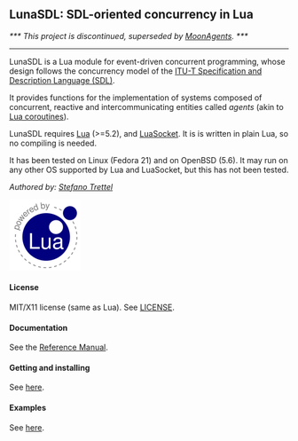 ## LunaSDL: SDL-oriented concurrency in Lua


_*** This project is discontinued, superseded by
[MoonAgents](https://github.com/stetre/moonagents). ***_

---

LunaSDL is a Lua module for event-driven concurrent programming, whose design
follows the concurrency model of the
[ITU-T Specification and Description Language (SDL)](http://en.wikipedia.org/wiki/Specification_and_Description_Language).

It provides functions for the implementation of systems composed of concurrent,
reactive and intercommunicating entities called *agents* 
(akin to [Lua coroutines](http://www.lua.org/manual/5.3/manual.html#2.6)).

LunaSDL requires [Lua](http://www.lua.org/) (>=5.2), and
[LuaSocket](https://github.com/diegonehab/luasocket).
It is is written in plain Lua, so no compiling is needed.

It has been tested on Linux (Fedora 21) and on OpenBSD (5.6). It may run
on any other OS supported by Lua and LuaSocket, but this has not been tested.

_Authored by:_ _[Stefano Trettel](https://www.linkedin.com/in/stetre)_

[![Lua logo](./doc/powered-by-lua.gif)](http://www.lua.org/)

#### License

MIT/X11 license (same as Lua). See [LICENSE](./LICENSE).

#### Documentation

See the [Reference Manual](https://stetre.github.io/lunasdl/doc/index.html).

#### Getting and installing

See [here](https://stetre.github.io/lunasdl/doc/index.html#_getting_and_installing).

#### Examples

See [here](https://stetre.github.io/lunasdl/doc/index.html#_examples).

